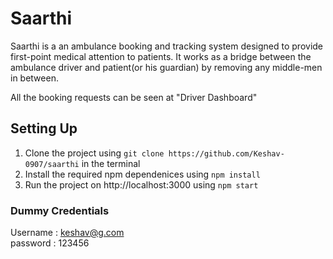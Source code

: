 # Saarthi 

Saarthi is a an ambulance booking and tracking system designed to provide first-point medical attention to patients. It works as a bridge between the ambulance driver and patient(or his guardian) by removing any middle-men in between. 

All the booking requests can be seen at "Driver Dashboard" 

## Setting Up 

1. Clone the project using `git clone https://github.com/Keshav-0907/saarthi` in the terminal 
2. Install the required npm dependenices using `npm install`
3. Run the project on http://localhost:3000 using `npm start`

### Dummy Credentials 

Username : keshav@g.com </br>
password : 123456


